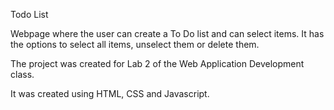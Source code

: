 Todo List

Webpage where the user can create a To Do list and can select items. 
It has the options to select all items, unselect them or delete them.

The project was created for Lab 2 of the Web Application Development class.

It was created using HTML, CSS and Javascript.
